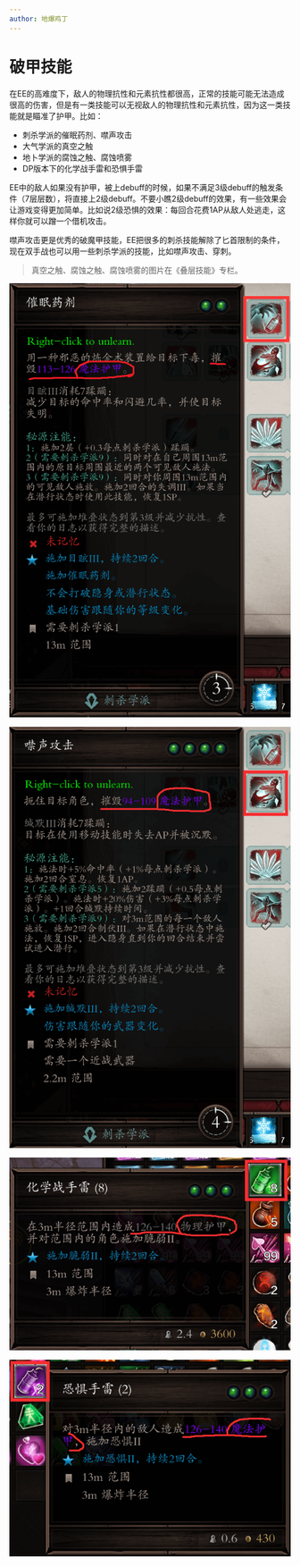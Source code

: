 ```yaml
---
author: 地爆鸡丁
---
```


# 破甲技能

在EE的高难度下，敌人的物理抗性和元素抗性都很高，正常的技能可能无法造成很高的伤害，但是有一类技能可以无视敌人的物理抗性和元素抗性，因为这一类技能就是瞄准了护甲。比如：

- 刺杀学派的催眠药剂、噤声攻击
- 大气学派的真空之触
- 地卜学派的腐蚀之触、腐蚀喷雾
- DP版本下的化学战手雷和恐惧手雷

EE中的敌人如果没有护甲，被上debuff的时候，如果不满足3级debuff的触发条件（7层层数），将直接上2级debuff。不要小瞧2级debuff的效果，有一些效果会让游戏变得更加简单。比如说2级恐惧的效果：每回合花费1AP从敌人处逃走，这样你就可以蹭一个借机攻击。

噤声攻击更是优秀的破魔甲技能，EE把很多的刺杀技能解除了匕首限制的条件，现在双手战也可以用一些刺杀学派的技能，比如噤声攻击、穿刺。

> 真空之触、腐蚀之触、腐蚀喷雾的图片在《叠层技能》专栏。

![打魔甲的催眠药剂](../static/打魔甲的催眠药剂.png "打魔甲的催眠药剂")

![打魔甲的噤声攻击](../static/打魔甲的噤声攻击.png "打魔甲的噤声攻击")

![打物甲的化学战手雷](../static/打物甲的化学战手雷.png "打物甲的化学战手雷")

![打魔甲的恐惧手雷](../static/打魔甲的恐惧手雷.png "打魔甲的恐惧手雷")